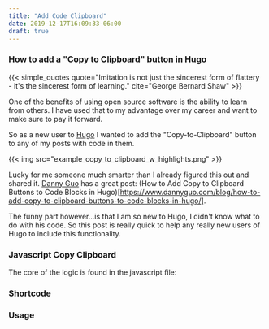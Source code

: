```yaml
---
title: "Add Code Clipboard"
date: 2019-12-17T16:09:33-06:00
draft: true
---
```

### How to add a "Copy to Clipboard" button in Hugo

{{< simple_quotes quote="Imitation is not just the sincerest form of flattery - it's the sincerest form of learning." cite="George Bernard Shaw" >}}   

One of the benefits of using open source software is the ability to learn from others. I have used that to my advantage over my career and want to make sure to pay it forward. 
 
So as a new user to [Hugo](https://gohugo.io/) I wanted to add the "Copy-to-Clipboard" button to any of my posts with code in them.

{{< img src="example_copy_to_clipboard_w_highlights.png" >}}

Lucky for me someone much smarter than I already figured this out and shared it. [Danny Guo](https://www.dannyguo.com/) has a great post: (How to Add Copy to Clipboard Buttons to Code Blocks in Hugo)[https://www.dannyguo.com/blog/how-to-add-copy-to-clipboard-buttons-to-code-blocks-in-hugo/].

The funny part however...is that I am so new to Hugo, I didn't know what to do with his code. So this post is really quick to help any really new users of Hugo to include this functionality.

### Javascript Copy Clipboard
The core of the logic is found in the javascript file:


### Shortcode

### Usage
